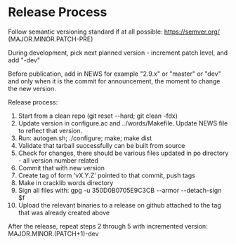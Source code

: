 Release Process
===============

Follow semantic versioning standard if at all possible: https://semver.org/ (MAJOR.MINOR.PATCH-PRE)

During development, pick next planned version - increment patch level, and add "-dev"

Before publication, add in NEWS for example "2.9.x" or "master" or "dev" and only when it is the commit
for announcement, the moment to change the new version.

Release process:

1) Start from a clean repo (git reset --hard; git clean -fdx)
2) Update version in configure.ac and ../words/Makefile. Update NEWS file to reflect that version.
3) Run: autogen.sh; ./configure; make; make dist
4) Validate that tarball successfully can be built from source
5) Check for changes, there should be various files updated in po directory - all version number related
6) Commit that with new version
7) Create tag of form 'vX.Y.Z' pointed to that commit, push tags
8) Make in cracklib words directory
9) Sign all files with: gpg -u 350D0B0705E9C3CB --armor --detach-sign $f
10) Upload the relevant binaries to a release on github attached to the tag that was already created above

After the release, repeat steps 2 through 5 with incremented version: MAJOR.MINOR.(PATCH+1)-dev


